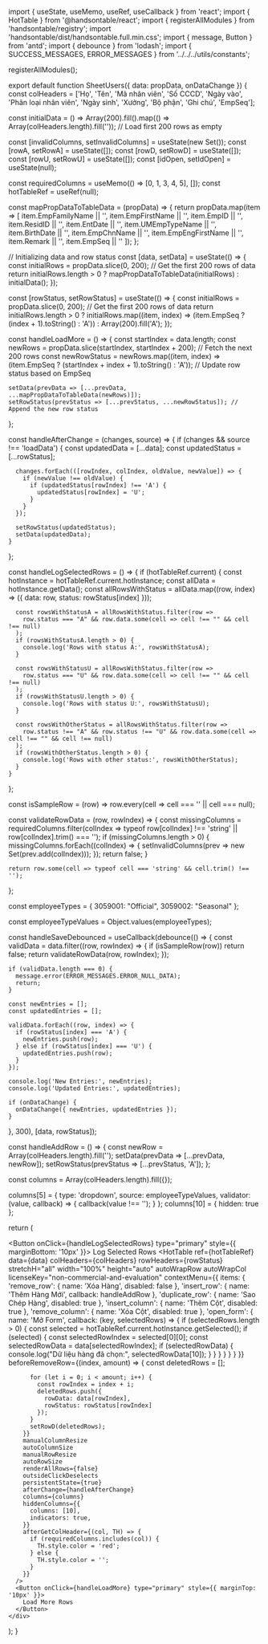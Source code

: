 import { useState, useMemo, useRef, useCallback } from 'react';
import { HotTable } from '@handsontable/react';
import { registerAllModules } from 'handsontable/registry';
import 'handsontable/dist/handsontable.full.min.css';
import { message, Button } from 'antd';
import { debounce } from 'lodash';
import { SUCCESS_MESSAGES, ERROR_MESSAGES } from '../../../utils/constants';

registerAllModules();

export default function SheetUsers({ data: propData, onDataChange }) {
  const colHeaders = ['Họ', 'Tên', 'Mã nhân viên', 'Số CCCD', 'Ngày vào', 'Phân loại nhân viên', 'Ngày sinh', 'Xưởng', 'Bộ phận', 'Ghi chú', 'EmpSeq'];
  
  const initialData = () => Array(200).fill().map(() => Array(colHeaders.length).fill('')); // Load first 200 rows as empty
  
  const [invalidColumns, setInvalidColumns] = useState(new Set());
  const [rowA, setRowA] = useState([]);
  const [rowD, setRowD] = useState([]);
  const [rowU, setRowU] = useState([]);
  const [idOpen, setIdOpen] = useState(null);
  
  const requiredColumns = useMemo(() => [0, 1, 3, 4, 5], []);
  const hotTableRef = useRef(null);
  
  const mapPropDataToTableData = (propData) => {
    return propData.map(item => [
      item.EmpFamilyName || '',
      item.EmpFirstName || '',
      item.EmpID || '',
      item.ResidID || '',
      item.EntDate || '',
      item.UMEmpTypeName || '',
      item.BirthDate || '',
      item.EmpChnName || '',
      item.EmpEngFirstName || '',
      item.Remark || '',
      item.EmpSeq || ''
    ]);
  };

  // Initializing data and row status
  const [data, setData] = useState(() => {
    const initialRows = propData.slice(0, 200); // Get the first 200 rows of data
    return initialRows.length > 0 ? mapPropDataToTableData(initialRows) : initialData(); 
  });

  const [rowStatus, setRowStatus] = useState(() => {
    const initialRows = propData.slice(0, 200); // Get the first 200 rows of data
    return initialRows.length > 0 ? initialRows.map((item, index) => (item.EmpSeq ? (index + 1).toString() : 'A')) : Array(200).fill('A');
  });

  const handleLoadMore = () => {
    const startIndex = data.length;
    const newRows = propData.slice(startIndex, startIndex + 200); // Fetch the next 200 rows
    const newRowStatus = newRows.map((item, index) => (item.EmpSeq ? (startIndex + index + 1).toString() : 'A')); // Update row status based on EmpSeq

    setData(prevData => [...prevData, ...mapPropDataToTableData(newRows)]);
    setRowStatus(prevStatus => [...prevStatus, ...newRowStatus]); // Append the new row status
  };

  const handleAfterChange = (changes, source) => {
    if (changes && source !== 'loadData') {
      const updatedData = [...data];
      const updatedStatus = [...rowStatus];

      changes.forEach(([rowIndex, colIndex, oldValue, newValue]) => {
        if (newValue !== oldValue) {
          if (updatedStatus[rowIndex] !== 'A') {
            updatedStatus[rowIndex] = 'U';
          }
        }
      });

      setRowStatus(updatedStatus);
      setData(updatedData);
    }
  };

  const handleLogSelectedRows = () => {
    if (hotTableRef.current) {
      const hotInstance = hotTableRef.current.hotInstance;
      const allData = hotInstance.getData();
      const allRowsWithStatus = allData.map((row, index) => ({
        data: row,
        status: rowStatus[index]
      }));

      const rowsWithStatusA = allRowsWithStatus.filter(row =>
        row.status === "A" && row.data.some(cell => cell !== "" && cell !== null)
      );
      if (rowsWithStatusA.length > 0) {
        console.log('Rows with status A:', rowsWithStatusA);
      }

      const rowsWithStatusU = allRowsWithStatus.filter(row =>
        row.status === "U" && row.data.some(cell => cell !== "" && cell !== null)
      );
      if (rowsWithStatusU.length > 0) {
        console.log('Rows with status U:', rowsWithStatusU);
      }

      const rowsWithOtherStatus = allRowsWithStatus.filter(row =>
        row.status !== "A" && row.status !== "U" && row.data.some(cell => cell !== "" && cell !== null)
      );
      if (rowsWithOtherStatus.length > 0) {
        console.log('Rows with other status:', rowsWithOtherStatus);
      }
    }
  };

  const isSampleRow = (row) => row.every(cell => cell === '' || cell === null);

  const validateRowData = (row, rowIndex) => {
    const missingColumns = requiredColumns.filter(colIndex => typeof row[colIndex] !== 'string' || row[colIndex].trim() === '');
    if (missingColumns.length > 0) {
      missingColumns.forEach((colIndex) => {
        setInvalidColumns(prev => new Set(prev.add(colIndex)));
      });
      return false;
    }

    return row.some(cell => typeof cell === 'string' && cell.trim() !== '');
  };

  const employeeTypes = {
    3059001: "Official",
    3059002: "Seasonal"
  };

  const employeeTypeValues = Object.values(employeeTypes);

  const handleSaveDebounced = useCallback(debounce(() => {
    const validData = data.filter((row, rowIndex) => {
      if (isSampleRow(row)) return false;
      return validateRowData(row, rowIndex);
    });

    if (validData.length === 0) {
      message.error(ERROR_MESSAGES.ERROR_NULL_DATA);
      return;
    }

    const newEntries = [];
    const updatedEntries = [];

    validData.forEach((row, index) => {
      if (rowStatus[index] === 'A') {
        newEntries.push(row);
      } else if (rowStatus[index] === 'U') {
        updatedEntries.push(row);
      }
    });

    console.log('New Entries:', newEntries);
    console.log('Updated Entries:', updatedEntries);

    if (onDataChange) {
      onDataChange({ newEntries, updatedEntries });
    }

  }, 300), [data, rowStatus]);

  const handleAddRow = () => {
    const newRow = Array(colHeaders.length).fill('');
    setData(prevData => [...prevData, newRow]);
    setRowStatus(prevStatus => [...prevStatus, 'A']);
  };

  const columns = Array(colHeaders.length).fill({});

  columns[5] = {
    type: 'dropdown',
    source: employeeTypeValues,
    validator: (value, callback) => {
      callback(value !== '');
    }
  };
  columns[10] = {
    hidden: true
  };

  return (
    <div className="overflow-auto p-3">
      <Button onClick={handleLogSelectedRows} type="primary" style={{ marginBottom: '10px' }}>
        Log Selected Rows
      </Button>
      <HotTable
        ref={hotTableRef}
        data={data}
        colHeaders={colHeaders}
        rowHeaders={rowStatus}
        stretchH="all"
        width="100%"
        height="auto"
        autoWrapRow
        autoWrapCol
        licenseKey="non-commercial-and-evaluation"
        contextMenu={{
          items: {
            'remove_row': { name: 'Xóa Hàng', disabled: false },
            'insert_row': { name: 'Thêm Hàng Mới', callback: handleAddRow },
            'duplicate_row': { name: 'Sao Chép Hàng', disabled: true },
            'insert_column': { name: 'Thêm Cột', disabled: true },
            'remove_column': { name: 'Xóa Cột', disabled: true },
            'open_form': {
              name: 'Mở Form',
              callback: (key, selectedRows) => {
                if (selectedRows.length > 0) {
                  const selected = hotTableRef.current.hotInstance.getSelected();
                  if (selected) {
                    const selectedRowIndex = selected[0][0];
                    const selectedRowData = data[selectedRowIndex];
                    if (selectedRowData) {
                      console.log("Dữ liệu hàng đã chọn:", selectedRowData[10]);
                    }
                  }
                }
              }
            }
          }
        }}
        beforeRemoveRow={(index, amount) => {
          const deletedRows = [];

          for (let i = 0; i < amount; i++) {
            const rowIndex = index + i;
            deletedRows.push({
              rowData: data[rowIndex],
              rowStatus: rowStatus[rowIndex]
            });
          }
          setRowD(deletedRows);
        }}
        manualColumnResize
        autoColumnSize
        manualRowResize
        autoRowSize
        renderAllRows={false}
        outsideClickDeselects
        persistentState={true}
        afterChange={handleAfterChange}
        columns={columns}
        hiddenColumns={{
          columns: [10],
          indicators: true,
        }}
        afterGetColHeader={(col, TH) => {
          if (requiredColumns.includes(col)) {
            TH.style.color = 'red';
          } else {
            TH.style.color = '';
          }
        }}
      />
      <Button onClick={handleLoadMore} type="primary" style={{ marginTop: '10px' }}>
        Load More Rows
      </Button>
    </div>
  );
}
